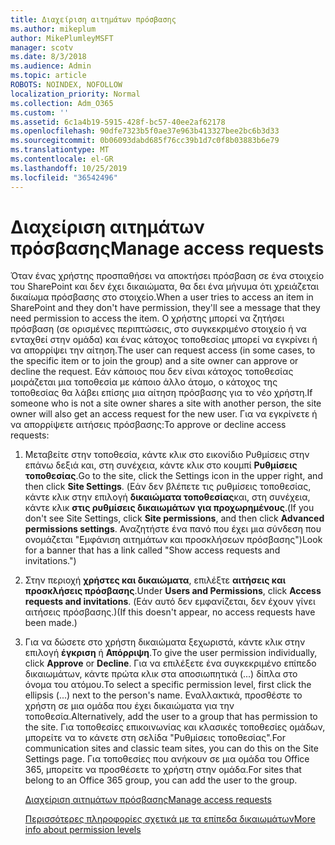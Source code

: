 ```yaml
---
title: Διαχείριση αιτημάτων πρόσβασης
ms.author: mikeplum
author: MikePlumleyMSFT
manager: scotv
ms.date: 8/3/2018
ms.audience: Admin
ms.topic: article
ROBOTS: NOINDEX, NOFOLLOW
localization_priority: Normal
ms.collection: Adm_O365
ms.custom: ''
ms.assetid: 6c1a4b19-5915-428f-bc57-40ee2af62178
ms.openlocfilehash: 90dfe7323b5f0ae37e963b413327bee2bc6b3d33
ms.sourcegitcommit: 0b06093dabd685f76cc39b1d7c0f8b03883b6e79
ms.translationtype: MT
ms.contentlocale: el-GR
ms.lasthandoff: 10/25/2019
ms.locfileid: "36542496"
---
```

# <a name="manage-access-requests"></a><span data-ttu-id="65990-102">Διαχείριση αιτημάτων πρόσβασης</span><span class="sxs-lookup"><span data-stu-id="65990-102">Manage access requests</span></span>

<span data-ttu-id="65990-103">Όταν ένας χρήστης προσπαθήσει να αποκτήσει πρόσβαση σε ένα στοιχείο του SharePoint και δεν έχει δικαιώματα, θα δει ένα μήνυμα ότι χρειάζεται δικαίωμα πρόσβασης στο στοιχείο.</span><span class="sxs-lookup"><span data-stu-id="65990-103">When a user tries to access an item in SharePoint and they don't have permission, they'll see a message that they need permission to access the item.</span></span> <span data-ttu-id="65990-104">Ο χρήστης μπορεί να ζητήσει πρόσβαση (σε ορισμένες περιπτώσεις, στο συγκεκριμένο στοιχείο ή να ενταχθεί στην ομάδα) και ένας κάτοχος τοποθεσίας μπορεί να εγκρίνει ή να απορρίψει την αίτηση.</span><span class="sxs-lookup"><span data-stu-id="65990-104">The user can request access (in some cases, to the specific item or to join the group) and a site owner can approve or decline the request.</span></span> <span data-ttu-id="65990-105">Εάν κάποιος που δεν είναι κάτοχος τοποθεσίας μοιράζεται μια τοποθεσία με κάποιο άλλο άτομο, ο κάτοχος της τοποθεσίας θα λάβει επίσης μια αίτηση πρόσβασης για το νέο χρήστη.</span><span class="sxs-lookup"><span data-stu-id="65990-105">If someone who is not a site owner shares a site with another person, the site owner will also get an access request for the new user.</span></span> <span data-ttu-id="65990-106">Για να εγκρίνετε ή να απορρίψετε αιτήσεις πρόσβασης:</span><span class="sxs-lookup"><span data-stu-id="65990-106">To approve or decline access requests:</span></span>
  
1. <span data-ttu-id="65990-107">Μεταβείτε στην τοποθεσία, κάντε κλικ στο εικονίδιο Ρυθμίσεις στην επάνω δεξιά και, στη συνέχεια, κάντε κλικ στο κουμπί **Ρυθμίσεις τοποθεσίας**.</span><span class="sxs-lookup"><span data-stu-id="65990-107">Go to the site, click the Settings icon in the upper right, and then click **Site Settings**.</span></span> <span data-ttu-id="65990-108">(Εάν δεν βλέπετε τις ρυθμίσεις τοποθεσίας, κάντε κλικ στην επιλογή **δικαιώματα τοποθεσίας**και, στη συνέχεια, κάντε κλικ **στις ρυθμίσεις δικαιωμάτων για προχωρημένους**.</span><span class="sxs-lookup"><span data-stu-id="65990-108">(If you don't see Site Settings, click **Site permissions**, and then click **Advanced permissions settings**.</span></span> <span data-ttu-id="65990-109">Αναζητήστε ένα πανό που έχει μια σύνδεση που ονομάζεται "Εμφάνιση αιτημάτων και προσκλήσεων πρόσβασης")</span><span class="sxs-lookup"><span data-stu-id="65990-109">Look for a banner that has a link called "Show access requests and invitations.")</span></span>
    
2. <span data-ttu-id="65990-110">Στην περιοχή **χρήστες και δικαιώματα**, επιλέξτε **αιτήσεις και προσκλήσεις πρόσβασης**.</span><span class="sxs-lookup"><span data-stu-id="65990-110">Under **Users and Permissions**, click **Access requests and invitations**.</span></span> <span data-ttu-id="65990-111">(Εάν αυτό δεν εμφανίζεται, δεν έχουν γίνει αιτήσεις πρόσβασης.)</span><span class="sxs-lookup"><span data-stu-id="65990-111">(If this doesn't appear, no access requests have been made.)</span></span>
    
3. <span data-ttu-id="65990-112">Για να δώσετε στο χρήστη δικαιώματα ξεχωριστά, κάντε κλικ στην επιλογή **έγκριση** ή **Απόρριψη**.</span><span class="sxs-lookup"><span data-stu-id="65990-112">To give the user permission individually, click **Approve** or **Decline**.</span></span> <span data-ttu-id="65990-113">Για να επιλέξετε ένα συγκεκριμένο επίπεδο δικαιωμάτων, κάντε πρώτα κλικ στα αποσιωπητικά (...) δίπλα στο όνομα του ατόμου.</span><span class="sxs-lookup"><span data-stu-id="65990-113">To select a specific permission level, first click the ellipsis (...) next to the person's name.</span></span> <span data-ttu-id="65990-114">Εναλλακτικά, προσθέστε το χρήστη σε μια ομάδα που έχει δικαιώματα για την τοποθεσία.</span><span class="sxs-lookup"><span data-stu-id="65990-114">Alternatively, add the user to a group that has permission to the site.</span></span> <span data-ttu-id="65990-115">Για τοποθεσίες επικοινωνίας και κλασικές τοποθεσίες ομάδων, μπορείτε να το κάνετε στη σελίδα "Ρυθμίσεις τοποθεσίας".</span><span class="sxs-lookup"><span data-stu-id="65990-115">For communication sites and classic team sites, you can do this on the Site Settings page.</span></span> <span data-ttu-id="65990-116">Για τοποθεσίες που ανήκουν σε μια ομάδα του Office 365, μπορείτε να προσθέσετε το χρήστη στην ομάδα.</span><span class="sxs-lookup"><span data-stu-id="65990-116">For sites that belong to an Office 365 group, you can add the user to the group.</span></span>
    
    [<span data-ttu-id="65990-117">Διαχείριση αιτημάτων πρόσβασης</span><span class="sxs-lookup"><span data-stu-id="65990-117">Manage access requests </span></span>](https://go.microsoft.com/fwlink/?linkid=2008747)
    
    [<span data-ttu-id="65990-118">Περισσότερες πληροφορίες σχετικά με τα επίπεδα δικαιωμάτων</span><span class="sxs-lookup"><span data-stu-id="65990-118">More info about permission levels</span></span>](https://go.microsoft.com/fwlink/?linkid=867071)
    

